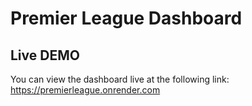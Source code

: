 # Premier League Dashboard

## Live DEMO
You can view the dashboard live at the following link: https://premierleague.onrender.com
